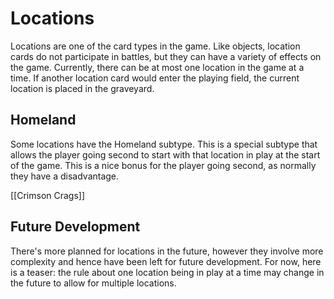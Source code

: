 # Locations

Locations are one of the card types in the game. Like objects, location cards do not participate in battles, but they can have a variety of effects on the game. Currently, there can be at most one location in the game at a time. If another location card would enter the playing field, the current location is placed in the graveyard.

[//]: # "one for both players? what if you're second player, and oponent t1 plays one? you loose the advantage? and what if you energize one?"

## Homeland

Some locations have the Homeland subtype. This is a special subtype that allows the player going second to start with that location in play at the start of the game. This is a nice bonus for the player going second, as normally they have a disadvantage.

[[Crimson Crags]]

## Future Development

There's more planned for locations in the future, however they involve more complexity and hence have been left for future development. For now, here is a teaser: the rule about one location being in play at a time may change in the future to allow for multiple locations.
